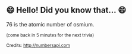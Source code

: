 ## :smile: Hello! Did you know that... :smile:
76 is the atomic number of osmium.

<sup>(come back in 5 minutes for the next trivia)</sup>


<sup>Credits: http://numbersapi.com</sup>
